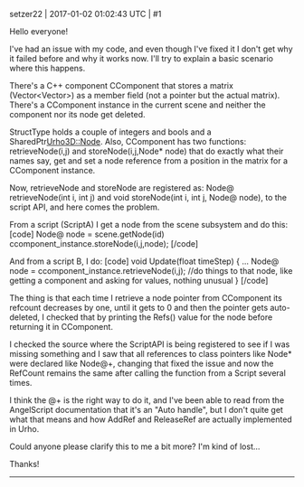 setzer22 | 2017-01-02 01:02:43 UTC | #1

Hello everyone!

I've had an issue with my code, and even though I've fixed it I don't get why it failed before and why it works now. I'll try to explain a basic scenario where this happens. 

There's a C++ component CComponent that stores a matrix (Vector<Vector<StructType>>) as a member field (not a pointer but the actual matrix). There's a CComponent instance in the current scene and neither the component nor its node get deleted.

StructType holds a couple of integers and bools and a SharedPtr<Urho3D::Node>. Also, CComponent has two functions: retrieveNode(i,j) and storeNode(i,j,Node* node) that do exactly what their names say, get and set a node reference from a position in the matrix for a CComponent instance.

Now, retrieveNode and storeNode are registered as: Node@ retrieveNode(int i, int j) and void storeNode(int i, int j, Node@ node), to the script API, and here comes the problem.

From a script (ScriptA) I get a node from the scene subsystem and do this:
[code]
Node@ node = scene.getNode(id)
ccomponent_instance.storeNode(i,j,node);
[/code]

And from a script B, I do:
[code]
void Update(float timeStep) {
    ...
    Node@ node = ccomponent_instance.retrieveNode(i,j);
    //do things to that node, like getting a component and asking for values, nothing unusual
}
[/code]

The thing is that each time I retrieve a node pointer from CComponent its refcount decreases by one, until it gets to 0 and then the pointer gets auto-deleted, I checked that by printing the Refs() value for the node before returning it in CComponent.

I checked the source where the ScriptAPI is being registered to see if I was missing something and I saw that all references to class pointers like Node* were declared like Node@+, changing that fixed the issue and now the RefCount remains the same after calling the function from a Script several times.

I think the @+ is the right way to do it, and I've been able to read from the AngelScript documentation that it's an "Auto handle", but I don't quite get what that means and how AddRef and ReleaseRef are actually implemented in Urho.

Could anyone please clarify this to me a bit more? I'm kind of lost...

Thanks!

-------------------------

